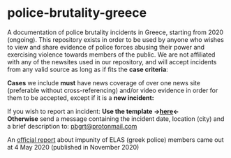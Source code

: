 # police-brutality-greece
A documentation of police brutality incidents in Greece, starting from 2020 (ongoing). This repository exists in order to be used by anyone who wishes to view and share evidence of police forces abusing their power and exercising violence towards members of the public. 
  We are not affiliated with any of the newsites used in our repository, and will accept incidents from any valid source as long as if fits the **case criteria**:
  
**Cases** we include **must** have news coverage of over one news site (preferable without cross-referencing) and/or video evidence in order for them to be accepted, except if it is a **new incident:** 

If you wish to report an incident:
**Use the template ->[here](https://github.com/pb-gr/police-brutality-greece/issues/new?assignees=&labels=&template=new-incident-report.md&title=%5BNEW+INCIDENT%5D%5BLOCATION%5D%5BDATE%5D)<-**  
**Otherwise** send a message containing the incident date, location (city) and a brief description to:
pbgrt@protonmail.com  
  

An [official report](https://www.reader.gr/news/koinonia/343069/ekthesi-epitropis-alivizatoy-gia-astynomiki-atimorisia-aprothymia-merolipsia) about impunity of ELAS (greek police) members came out at 4 May 2020 (published in November 2020) 


